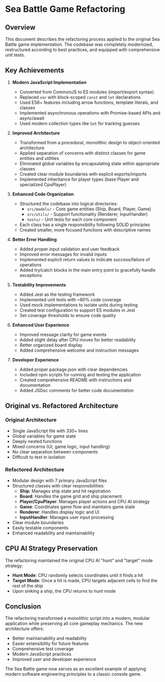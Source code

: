 # Sea Battle Game Refactoring

## Overview

This document describes the refactoring process applied to the original Sea Battle game implementation. The codebase was completely modernized, restructured according to best practices, and equipped with comprehensive unit tests.

## Key Achievements

1. **Modern JavaScript Implementation**
   - Converted from CommonJS to ES modules (import/export syntax)
   - Replaced `var` with block-scoped `const` and `let` declarations
   - Used ES6+ features including arrow functions, template literals, and classes
   - Implemented asynchronous operations with Promise-based APIs and async/await
   - Used modern collection types like `Set` for tracking guesses

2. **Improved Architecture**
   - Transformed from a procedural, monolithic design to object-oriented architecture
   - Applied separation of concerns with distinct classes for game entities and utilities
   - Eliminated global variables by encapsulating state within appropriate classes
   - Created clear module boundaries with explicit exports/imports
   - Implemented inheritance for player types (base Player and specialized CpuPlayer)

3. **Enhanced Code Organization**
   - Structured the codebase into logical directories:
     - `src/models/` - Core game entities (Ship, Board, Player, Game)
     - `src/utils/` - Support functionality (Renderer, InputHandler)
     - `tests/` - Unit tests for each core component
   - Each class has a single responsibility following SOLID principles
   - Created smaller, more focused functions with descriptive names

4. **Better Error Handling**
   - Added proper input validation and user feedback
   - Improved error messages for invalid inputs
   - Implemented explicit return values to indicate success/failure of operations
   - Added try/catch blocks in the main entry point to gracefully handle exceptions

5. **Testability Improvements**
   - Added Jest as the testing framework
   - Implemented unit tests with ~80% code coverage
   - Used mock implementations to isolate units during testing
   - Created test configuration to support ES modules in Jest
   - Set coverage thresholds to ensure code quality

6. **Enhanced User Experience**
   - Improved message clarity for game events
   - Added slight delay after CPU moves for better readability
   - Better organized board display
   - Added comprehensive welcome and instruction messages

7. **Developer Experience**
   - Added proper package.json with clear dependencies
   - Included npm scripts for running and testing the application
   - Created comprehensive README with instructions and documentation
   - Added JSDoc comments for better code documentation

## Original vs. Refactored Architecture

### Original Architecture
- Single JavaScript file with 330+ lines
- Global variables for game state
- Deeply nested functions
- Mixed concerns (UI, game logic, input handling)
- No clear separation between components
- Difficult to test in isolation

### Refactored Architecture
- Modular design with 7 primary JavaScript files
- Structured classes with clear responsibilities:
  - **Ship**: Manages ship state and hit registration
  - **Board**: Handles the game grid and ship placement
  - **Player/CpuPlayer**: Manages player actions and CPU AI strategy
  - **Game**: Coordinates game flow and maintains game state
  - **Renderer**: Handles display logic and UI
  - **InputHandler**: Manages user input processing
- Clear module boundaries
- Easily testable components
- Enhanced readability and maintainability

## CPU AI Strategy Preservation

The refactoring maintained the original CPU AI "hunt" and "target" mode strategy:
- **Hunt Mode**: CPU randomly selects coordinates until it finds a hit
- **Target Mode**: Once a hit is made, CPU targets adjacent cells to find the rest of the ship
- Upon sinking a ship, the CPU returns to hunt mode

## Conclusion

The refactoring transformed a monolithic script into a modern, modular application while preserving all core gameplay mechanics. The new architecture offers:
- Better maintainability and readability
- Easier extensibility for future features
- Comprehensive test coverage
- Modern JavaScript practices
- Improved user and developer experience

The Sea Battle game now serves as an excellent example of applying modern software engineering principles to a classic console game. 